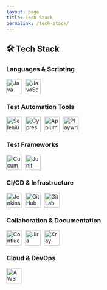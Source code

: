 ```yaml
---
layout: page
title: Tech Stack
permalink: /tech-stack/
---
```


<h2>🛠 Tech Stack</h2>

<h3>Languages & Scripting</h3>
<div style="display: flex; flex-wrap: wrap; gap: 10px; align-items: center;">
  <img src="https://cdn.jsdelivr.net/gh/devicons/devicon/icons/java/java-original.svg" alt="Java" width="40" />
  <img src="https://cdn.jsdelivr.net/gh/devicons/devicon/icons/javascript/javascript-original.svg" alt="JavaScript" width="40" />
</div>

<h3>Test Automation Tools</h3>
<div style="display: flex; flex-wrap: wrap; gap: 10px; align-items: center;">
  <img src="https://cdn.jsdelivr.net/gh/devicons/devicon/icons/selenium/selenium-original.svg" alt="Selenium" width="40" />
  <img src="https://cdn.jsdelivr.net/gh/devicons/devicon@latest/icons/cypressio/cypressio-original-wordmark.svg" alt="Cypress" width="40"/>
  <img src="https://appium.io/docs/en/latest/assets/images/appium-logo-white.png" alt="Appium" width="40" />
  <img src="https://playwright.dev/img/playwright-logo.svg" alt="Playwright" width="40" />
</div>

<h3>Test Frameworks</h3>
<div style="display: flex; flex-wrap: wrap; gap: 10px; align-items: center;">
  <img src="https://cdn.jsdelivr.net/gh/devicons/devicon@latest/icons/cucumber/cucumber-plain.svg" alt="Cucumber" width="40" />
  <img src="https://cdn.jsdelivr.net/gh/devicons/devicon@latest/icons/junit/junit-original-wordmark.svg" alt="Junit" width="40" />
</div>

<h3>CI/CD & Infrastructure</h3>
<div style="display: flex; flex-wrap: wrap; gap: 10px; align-items: center;">
  <img src="https://cdn.jsdelivr.net/gh/devicons/devicon/icons/jenkins/jenkins-original.svg" alt="Jenkins" width="40" />
  <img src="https://cdn.jsdelivr.net/gh/devicons/devicon/icons/github/github-original.svg" alt="GitHub Actions" width="40" />
  <img src="https://cdn.jsdelivr.net/gh/devicons/devicon/icons/gitlab/gitlab-original.svg" alt="GitLab CI" width="40" />
</div>

<h3>Collaboration & Documentation</h3>
<div style="display: flex; flex-wrap: wrap; gap: 10px; align-items: center;">
  <img src="https://img.icons8.com/color/48/null/confluence.png" alt="Confluence" width="40" />
  <img src="https://cdn.jsdelivr.net/gh/devicons/devicon/icons/jira/jira-original.svg" alt="Jira" width="40" />
  <img src="https://docs.getxray.app/plugins/servlet/rw-resources/sites/1/images/1.png" alt="Xray" width="40" />
</div>

<h3>Cloud & DevOps</h3>
<div style="display: flex; flex-wrap: wrap; gap: 10px; align-items: center;">
  <img src="https://cdn.jsdelivr.net/gh/devicons/devicon@latest/icons/amazonwebservices/amazonwebservices-plain-wordmark.svg" alt="AWS" width="40" />
</div>
